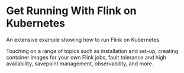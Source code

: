 # Get Running With Flink on Kubernetes

An extensive example showing how to run Flink on Kubernetes.

Touching on a range of topics such as installation and set-up, creating container images for your own Flink jobs, fault tolerance and high availability, savepoint management, observability, and more.
